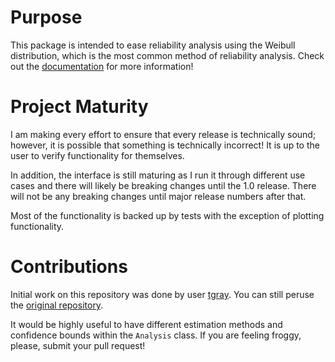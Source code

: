 # Purpose

This package is intended to ease reliability analysis using the Weibull distribution, which is the most common method of reliability analysis.  Check out the [documentation](http://weibull.readthedocs.io) for more information!

# Project Maturity

I am making every effort to ensure that every release is technically sound; however, it is possible that something is technically incorrect!  It is up to the user to verify functionality for themselves.

In addition, the interface is still maturing as I run it through different use cases and there will likely be breaking changes until the 1.0 release.  There will not be any breaking changes until major release numbers after that.

Most of the functionality is backed up by tests with the exception of plotting functionality.

# Contributions

Initial work on this repository was done by user [tgray](https://github.com/tgray).  You can still peruse the [original repository](https://github.com/tgray/weibull).

It would be highly useful to have different estimation methods and confidence bounds within the `Analysis` class.  If you are feeling froggy, please, submit your pull request!
